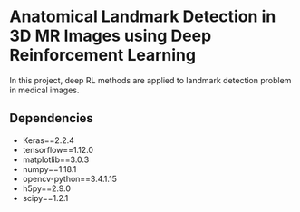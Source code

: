 # Anatomical Landmark Detection in 3D MR Images using Deep Reinforcement Learning

In this project, deep RL methods are applied to landmark detection problem in medical images. 

## Dependencies


- Keras==2.2.4
- tensorflow==1.12.0
- matplotlib==3.0.3
- numpy==1.18.1
- opencv-python==3.4.1.15
- h5py==2.9.0
- scipy==1.2.1
 

